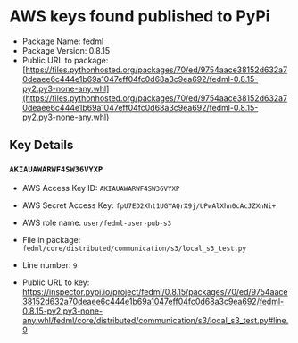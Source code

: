 # AWS keys found published to PyPi

* Package Name: fedml
* Package Version: 0.8.15
* Public URL to package: [https://files.pythonhosted.org/packages/70/ed/9754aace38152d632a70deaee6c444e1b69a1047eff04fc0d68a3c9ea692/fedml-0.8.15-py2.py3-none-any.whl](https://files.pythonhosted.org/packages/70/ed/9754aace38152d632a70deaee6c444e1b69a1047eff04fc0d68a3c9ea692/fedml-0.8.15-py2.py3-none-any.whl)

## Key Details

### `AKIAUAWARWF4SW36VYXP`

* AWS Access Key ID: `AKIAUAWARWF4SW36VYXP`
* AWS Secret Access Key: `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` 
* AWS role name: `user/fedml-user-pub-s3`
* File in package: `fedml/core/distributed/communication/s3/local_s3_test.py`
* Line number: `9`

* Public URL to key: https://inspector.pypi.io/project/fedml/0.8.15/packages/70/ed/9754aace38152d632a70deaee6c444e1b69a1047eff04fc0d68a3c9ea692/fedml-0.8.15-py2.py3-none-any.whl/fedml/core/distributed/communication/s3/local_s3_test.py#line.9


